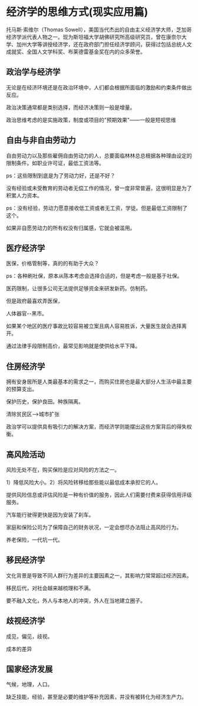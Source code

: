 # 经济学的思维方式(现实应用篇)

托马斯·索维尔（Thomas Sowell），美国当代杰出的自由主义经济学大师，芝加哥经济学派代表人物之一。现为斯坦福大学胡佛研究所高级研究员，曾在康奈尔大学、加州大学等讲授经济学，还在政府部门担任经济学顾问，获得过包括总统人文成就奖、全国人文学科奖、布莱德雷基金奖在内的众多荣誉。

## 政治学与经济学

无论是在经济环境还是在政治环境中，人们都会根据所面临的激励和约束条件做出反应。

政治决策通常都是类别选择，而经济决策则一般是增量。

政治思维考虑的是实施政策，制度或项目的"预期效果"——一般是短视思维

## 自由与非自由劳动力

自由劳动力以及那些雇佣自由劳动力的人，总要面临林林总总根据各种理由设定的限制条件。如职业许可证，最低工资法等。

ps：这些限制到底是为了劳动力好，还是不好？

没有经验或未受教育的劳动者无偿工作的情况，曾一度非常普遍，这很明显是为了积累人力资本。

ps：没有经验，劳动力愿意接收低工资或者无工资，学徒。但是最低工资限制了这个。

如果非自愿劳动力的所有权没有归属感，它就会被滥用。

## 医疗经济学

医保，价格管制等，真的的有助于大众？

ps：各种刷社保，原本从陈本考虑会选择合适的，但是考虑一般是基于社保。

医药限制，让很多公司无法提供足够资金来研发新药。仿制药。

但是政府最喜欢弄医保，

人体器官--黑市。

如果某个地区的医疗事故比较容易被立案且病人容易胜诉，大量医生就会选择离开。

通过法律手段限制高价，最常见影响就是使供给水平下降。

## 住房经济学

拥有安身居所是人类最基本的需求之一，而购买住房也是最大部分人生活中最主要的预算支出。

保护历史，保护良田。种族隔离。

清除贫民区-->城市扩张

政治学可以提供具有吸引力的解决方案，而经济学则能摆出这些方案背后的得失权衡。

## 高风险活动

风险无处不在，购买保险是应对风险的方法之一。

1）降低风险大小。2）将风险转移给那些能以最低成本承担它的人。

提供风险信息或评估风险是一种有价值的服务，因此人们需要付费来获得信用评级服务。

汽车能行驶得更快是因为安装了刹车。

家庭和保险公司为了保障自己的财务状况，一定会想尽办法阻止高风险行为。

养老保险，一代坑一代。

## 移民经济学

文化背景是导致不同人群行为差异的主要因素之一，其影响力常常超过经济因素。

移民后代，对社会越来越梳理和不满。

要不融入文化，外人与本地人的冲突，外人在当地建立圈子。

## 歧视经济学

成见，偏见，歧视。

成本的差异

## 国家经济发展

气候，地理，人口。

缺乏技能，经验，甚至是必要的维护等补充因素，并没有被转化为经济生产力。







